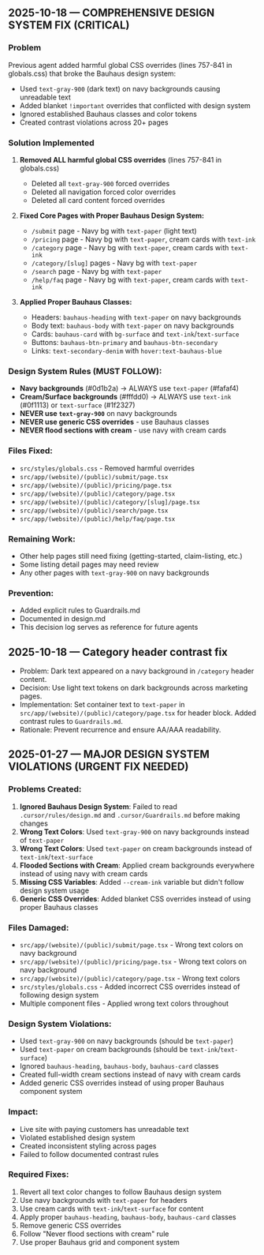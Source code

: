 ## 2025-10-18 — COMPREHENSIVE DESIGN SYSTEM FIX (CRITICAL)

### Problem
Previous agent added harmful global CSS overrides (lines 757-841 in globals.css) that broke the Bauhaus design system:
- Used `text-gray-900` (dark text) on navy backgrounds causing unreadable text
- Added blanket `!important` overrides that conflicted with design system
- Ignored established Bauhaus classes and color tokens
- Created contrast violations across 20+ pages

### Solution Implemented
1. **Removed ALL harmful global CSS overrides** (lines 757-841 in globals.css)
   - Deleted all `text-gray-900` forced overrides
   - Deleted all navigation forced color overrides
   - Deleted all card content forced overrides

2. **Fixed Core Pages with Proper Bauhaus Design System:**
   - `/submit` page - Navy bg with `text-paper` (light text)
   - `/pricing` page - Navy bg with `text-paper`, cream cards with `text-ink`
   - `/category` page - Navy bg with `text-paper`, cream cards with `text-ink`
   - `/category/[slug]` pages - Navy bg with `text-paper`
   - `/search` page - Navy bg with `text-paper`
   - `/help/faq` page - Navy bg with `text-paper`, cream cards with `text-ink`

3. **Applied Proper Bauhaus Classes:**
   - Headers: `bauhaus-heading` with `text-paper` on navy backgrounds
   - Body text: `bauhaus-body` with `text-paper` on navy backgrounds
   - Cards: `bauhaus-card` with `bg-surface` and `text-ink`/`text-surface`
   - Buttons: `bauhaus-btn-primary` and `bauhaus-btn-secondary`
   - Links: `text-secondary-denim` with `hover:text-bauhaus-blue`

### Design System Rules (MUST FOLLOW):
- **Navy backgrounds** (#0d1b2a) → ALWAYS use `text-paper` (#fafaf4)
- **Cream/Surface backgrounds** (#fffdd0) → ALWAYS use `text-ink` (#0f1113) or `text-surface` (#1f2327)
- **NEVER use `text-gray-900`** on navy backgrounds
- **NEVER use generic CSS overrides** - use Bauhaus classes
- **NEVER flood sections with cream** - use navy with cream cards

### Files Fixed:
- `src/styles/globals.css` - Removed harmful overrides
- `src/app/(website)/(public)/submit/page.tsx`
- `src/app/(website)/(public)/pricing/page.tsx`
- `src/app/(website)/(public)/category/page.tsx`
- `src/app/(website)/(public)/category/[slug]/page.tsx`
- `src/app/(website)/(public)/search/page.tsx`
- `src/app/(website)/(public)/help/faq/page.tsx`

### Remaining Work:
- Other help pages still need fixing (getting-started, claim-listing, etc.)
- Some listing detail pages may need review
- Any other pages with `text-gray-900` on navy backgrounds

### Prevention:
- Added explicit rules to Guardrails.md
- Documented in design.md
- This decision log serves as reference for future agents

## 2025-10-18 — Category header contrast fix

- Problem: Dark text appeared on a navy background in `/category` header content.
- Decision: Use light text tokens on dark backgrounds across marketing pages.
- Implementation: Set container text to `text-paper` in `src/app/(website)/(public)/category/page.tsx` for header block. Added contrast rules to `Guardrails.md`.
- Rationale: Prevent recurrence and ensure AA/AAA readability.

## 2025-01-27 — MAJOR DESIGN SYSTEM VIOLATIONS (URGENT FIX NEEDED)

### Problems Created:
1. **Ignored Bauhaus Design System**: Failed to read `.cursor/rules/design.md` and `.cursor/Guardrails.md` before making changes
2. **Wrong Text Colors**: Used `text-gray-900` on navy backgrounds instead of `text-paper`
3. **Wrong Text Colors**: Used `text-paper` on cream backgrounds instead of `text-ink`/`text-surface`
4. **Flooded Sections with Cream**: Applied cream backgrounds everywhere instead of using navy with cream cards
5. **Missing CSS Variables**: Added `--cream-ink` variable but didn't follow design system usage
6. **Generic CSS Overrides**: Added blanket CSS overrides instead of using proper Bauhaus classes

### Files Damaged:
- `src/app/(website)/(public)/submit/page.tsx` - Wrong text colors on navy background
- `src/app/(website)/(public)/pricing/page.tsx` - Wrong text colors on navy background
- `src/app/(website)/(public)/category/page.tsx` - Wrong text colors
- `src/styles/globals.css` - Added incorrect CSS overrides instead of following design system
- Multiple component files - Applied wrong text colors throughout

### Design System Violations:
- Used `text-gray-900` on navy backgrounds (should be `text-paper`)
- Used `text-paper` on cream backgrounds (should be `text-ink`/`text-surface`)
- Ignored `bauhaus-heading`, `bauhaus-body`, `bauhaus-card` classes
- Created full-width cream sections instead of navy with cream cards
- Added generic CSS overrides instead of using proper Bauhaus component system

### Impact:
- Live site with paying customers has unreadable text
- Violated established design system
- Created inconsistent styling across pages
- Failed to follow documented contrast rules

### Required Fixes:
1. Revert all text color changes to follow Bauhaus design system
2. Use navy backgrounds with `text-paper` for headers
3. Use cream cards with `text-ink`/`text-surface` for content
4. Apply proper `bauhaus-heading`, `bauhaus-body`, `bauhaus-card` classes
5. Remove generic CSS overrides
6. Follow "Never flood sections with cream" rule
7. Use proper Bauhaus grid and component system


